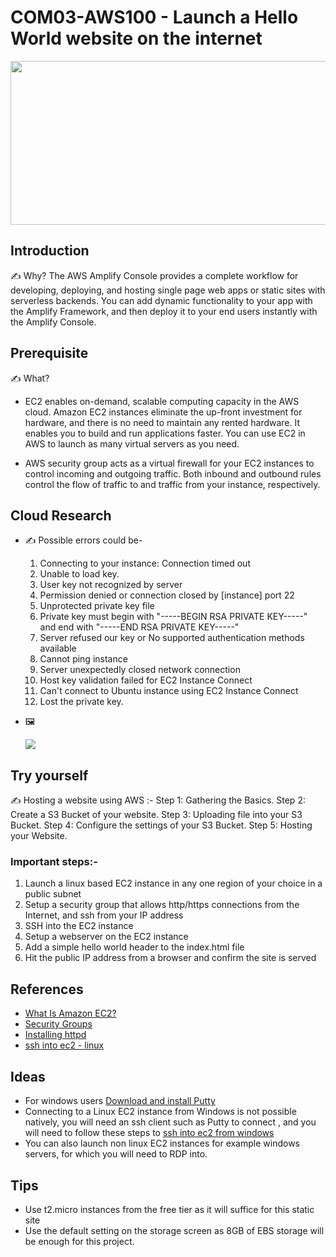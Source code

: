 # COM03-AWS100 - Launch a Hello World website on the internet
<p align="center">
<img src="https://user-images.githubusercontent.com/69337392/175494432-e66aa076-38ea-4e68-98ea-faa1edec407c.jpg" height="262" width="700" ></p>


## Introduction

✍️ Why? 
The AWS Amplify Console provides a complete workflow for developing, deploying, and hosting single page web apps or static sites with serverless backends. You can add dynamic functionality to your app with the Amplify Framework, and then deploy it to your end users instantly with the Amplify Console.

## Prerequisite

✍️ What?
* EC2  enables on-demand, scalable computing capacity in the AWS cloud. Amazon EC2 instances eliminate the up-front investment for hardware, and there is no need to maintain any rented hardware. It enables you to build and run applications faster. You can use EC2 in AWS to launch as many virtual servers as you need.

* AWS security group  acts as a virtual firewall for your EC2 instances to control incoming and outgoing traffic. Both inbound and outbound rules control the flow of traffic to and traffic from your instance, respectively.

## Cloud Research

- ✍️ Possible errors could be- 
  1. Connecting to your instance: Connection timed out
  2. Unable to load key.
  3. User key not recognized by server
  4. Permission denied or connection closed by [instance] port 22
  5. Unprotected private key file
  6. Private key must begin with "-----BEGIN RSA PRIVATE KEY-----" and end with "-----END RSA PRIVATE KEY-----"
  7. Server refused our key or No supported authentication methods available
  8. Cannot ping instance
  9. Server unexpectedly closed network connection
  10. Host key validation failed for EC2 Instance Connect
  11. Can't connect to Ubuntu instance using EC2 Instance Connect
  12. Lost the private key. 

- 🖼️ <p align="left">
<img src="https://user-images.githubusercontent.com/69337392/175496440-39bbc42a-bd5a-4149-8d4f-131655186a37.png"></p>

## Try yourself

✍️ Hosting a website using AWS :- 
Step 1: Gathering the Basics.
Step 2: Create a S3 Bucket of your website.
Step 3: Uploading file into your S3 Bucket.
Step 4: Configure the settings of your S3 Bucket.
Step 5: Hosting your Website.

### Important steps:- 
1. Launch a linux based EC2 instance in any one region of your choice in a public subnet
2. Setup a security group that allows http/https connections from the Internet, and ssh from your IP address
3. SSH into the EC2 instance
4. Setup a webserver on the EC2 instance
5. Add a simple hello world header to the index.html file
6. Hit the public IP address from a browser and confirm the site is served

## References
- [What Is Amazon EC2?](https://aws.amazon.com/ec2/faqs/)
- [Security Groups](https://docs.aws.amazon.com/AWSEC2/latest/UserGuide/ec2-security-groups.html#:~:text=A%20security%20group%20acts%20as,one%20or%20more%20security%20groups.)
- [Installing httpd](http://httpd.apache.org/docs/2.4/install.html)
- [ssh into ec2 - linux](https://docs.aws.amazon.com/AWSEC2/latest/UserGuide/AccessingInstancesLinux.html)

## Ideas
- For windows users [Download and install Putty](https://www.chiark.greenend.org.uk/~sgtatham/putty/latest.html)
- Connecting to a Linux EC2 instance from Windows is not possible natively, you will need an ssh client such as Putty to connect , and you will need to follow these steps to [ssh into ec2 from windows](https://stackoverflow.com/questions/5264945/ssh-to-ec2-linux-instance-from-windows)
- You can also launch non linux EC2 instances for example windows servers, for which you will need to RDP into.  

## Tips
- Use t2.micro instances from the free tier as it will suffice for this static site 
- Use the default setting on the storage screen as 8GB of EBS storage will be enough for this project.
